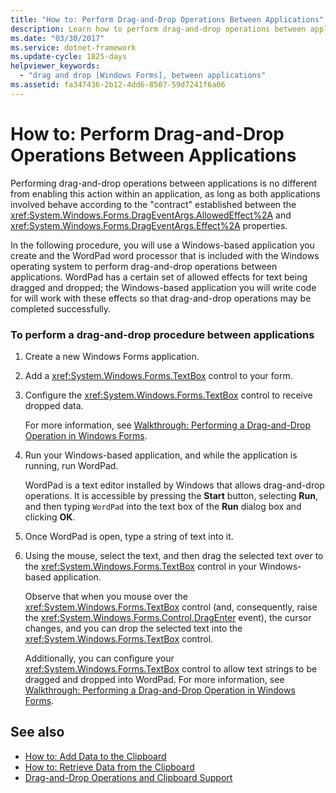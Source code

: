 ```yaml
---
title: "How to: Perform Drag-and-Drop Operations Between Applications"
description: Learn how to perform drag-and-drop operations between applications by using an established "contract" between two properties.
ms.date: "03/30/2017"
ms.service: dotnet-framework
ms.update-cycle: 1825-days
helpviewer_keywords:
  - "drag and drop [Windows Forms], between applications"
ms.assetid: fa347436-2b12-4dd6-8507-59d7241f6a06
---
```

# How to: Perform Drag-and-Drop Operations Between Applications

Performing drag-and-drop operations between applications is no different from enabling this action within an application, as long as both applications involved behave according to the "contract" established between the <xref:System.Windows.Forms.DragEventArgs.AllowedEffect%2A> and <xref:System.Windows.Forms.DragEventArgs.Effect%2A> properties.

In the following procedure, you will use a Windows-based application you create and the WordPad word processor that is included with the Windows operating system to perform drag-and-drop operations between applications. WordPad has a certain set of allowed effects for text being dragged and dropped; the Windows-based application you will write code for will work with these effects so that drag-and-drop operations may be completed successfully.

### To perform a drag-and-drop procedure between applications

1. Create a new Windows Forms application.

2. Add a <xref:System.Windows.Forms.TextBox> control to your form.

3. Configure the <xref:System.Windows.Forms.TextBox> control to receive dropped data.

     For more information, see [Walkthrough: Performing a Drag-and-Drop Operation in Windows Forms](walkthrough-performing-a-drag-and-drop-operation-in-windows-forms.md).

4. Run your Windows-based application, and while the application is running, run WordPad.

     WordPad is a text editor installed by Windows that allows drag-and-drop operations. It is accessible by pressing the **Start** button, selecting **Run**, and then typing `WordPad` into the text box of the **Run** dialog box and clicking **OK**.

5. Once WordPad is open, type a string of text into it.

6. Using the mouse, select the text, and then drag the selected text over to the <xref:System.Windows.Forms.TextBox> control in your Windows-based application.

     Observe that when you mouse over the <xref:System.Windows.Forms.TextBox> control (and, consequently, raise the <xref:System.Windows.Forms.Control.DragEnter> event), the cursor changes, and you can drop the selected text into the <xref:System.Windows.Forms.TextBox> control.

     Additionally, you can configure your <xref:System.Windows.Forms.TextBox> control to allow text strings to be dragged and dropped into WordPad. For more information, see [Walkthrough: Performing a Drag-and-Drop Operation in Windows Forms](walkthrough-performing-a-drag-and-drop-operation-in-windows-forms.md).

## See also

- [How to: Add Data to the Clipboard](how-to-add-data-to-the-clipboard.md)
- [How to: Retrieve Data from the Clipboard](how-to-retrieve-data-from-the-clipboard.md)
- [Drag-and-Drop Operations and Clipboard Support](drag-and-drop-operations-and-clipboard-support.md)
